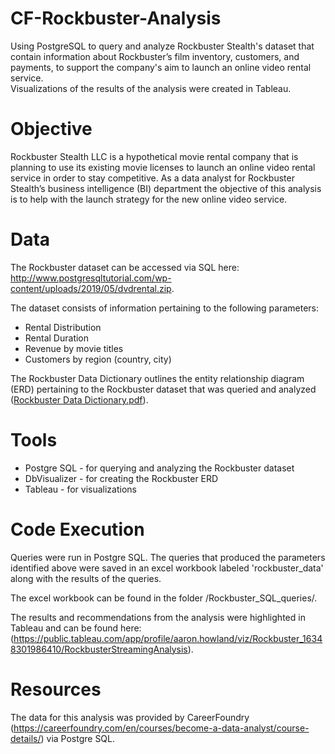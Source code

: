 # CF-Rockbuster-Analysis

Using PostgreSQL to query and analyze Rockbuster Stealth's dataset that contain information about Rockbuster’s 
film inventory, customers, and payments, to support the company's aim to launch an online video rental service.  
Visualizations of the results of the analysis were created in Tableau.

# Objective

Rockbuster Stealth LLC is a hypothetical movie rental company that is planning to use its existing movie licenses to
launch an online video rental service in order to stay competitive. As a data analyst for Rockbuster Stealth’s business intelligence (BI)
department the objective of this analysis is to help with the launch strategy for the new online video service. 

# Data 

The Rockbuster dataset can be accessed via SQL here: http://www.postgresqltutorial.com/wp-content/uploads/2019/05/dvdrental.zip.

The dataset consists of information pertaining to the following parameters:

* Rental Distribution
* Rental Duration
* Revenue by movie titles
* Customers by region (country, city)

The Rockbuster Data Dictionary outlines the entity relationship diagram (ERD) pertaining to the Rockbuster dataset that was queried and analyzed ([Rockbuster Data Dictionary.pdf](https://github.com/Howl698/CF-Rockbuster-Analysis/files/7816561/Rockbuster.Data.Dictionary.pdf)).

# Tools

* Postgre SQL - for querying and analyzing the Rockbuster dataset
* DbVisualizer - for creating the Rockbuster ERD
* Tableau - for visualizations 

# Code Execution

Queries were run in Postgre SQL.  The queries that produced the parameters identified above were saved in an excel workbook labeled 'rockbuster_data' along with the results of the queries.  

The excel workbook can be found in the folder /Rockbuster_SQL_queries/.  

The results and recommendations from the analysis were highlighted in Tableau and can be found here: (https://public.tableau.com/app/profile/aaron.howland/viz/Rockbuster_16348301986410/RockbusterStreamingAnalysis).

# Resources

The data for this analysis was provided by CareerFoundry (https://careerfoundry.com/en/courses/become-a-data-analyst/course-details/) via Postgre SQL.


